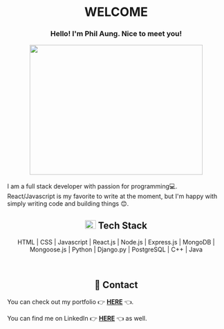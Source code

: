 <h1 align="center">WELCOME</h1>
<h3 align="center"> Hello! I'm Phil Aung. Nice to meet you! </h3>
<div align="center"><img src="https://media.giphy.com/media/bcKmIWkUMCjVm/giphy.gif" width="400" height="300"/></div>
</br>
I am a full stack developer with passion for programming💻. React/Javascript is my favorite to write at the moment, but I'm happy with simply writing code and building things 😊.
</br>
<h2 align="center"><img src="https://media.giphy.com/media/26n7b7PjSOZJwVCmY/giphy.gif" width="25" height="20"/> Tech Stack </h2>
<p align="center">HTML | CSS | Javascript | React.js | Node.js | Express.js | MongoDB | Mongoose.js | Python | Django.py | PostgreSQL | C++ | Java</p>
</br>
<h2 align="center">🧑 Contact</h2>
<p>You can check out my portfolio  👉 <a href="https://philaung96.github.io/" target="_blank"><strong>HERE</strong></a> 👈.</p>
<p>You can find me on LinkedIn  👉 <a href="https://www.linkedin.com/in/phil-aung-523b7b226/"><strong>HERE</strong></a> 👈 as well.
